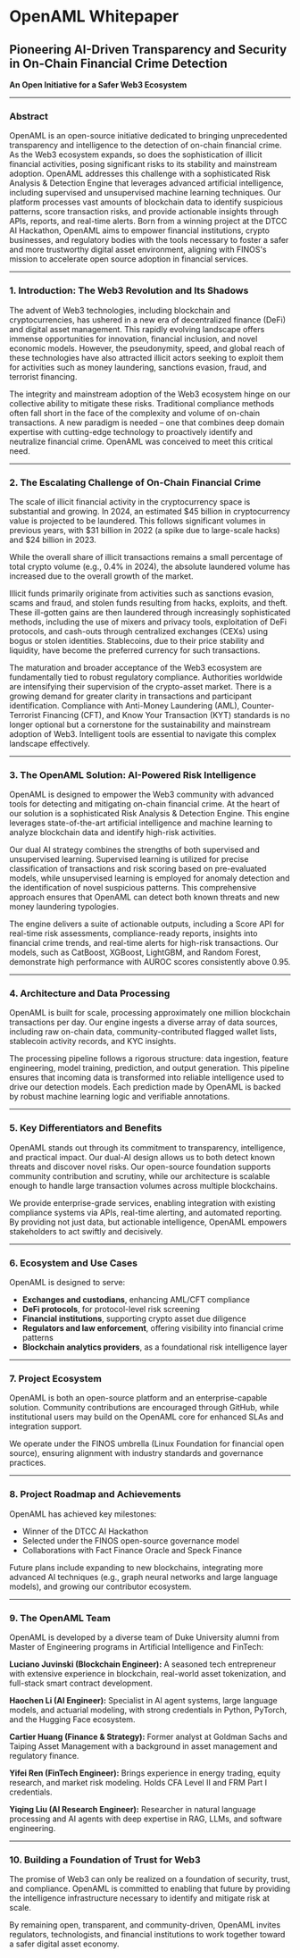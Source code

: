 # OpenAML Whitepaper

## Pioneering AI-Driven Transparency and Security in On-Chain Financial Crime Detection

**An Open Initiative for a Safer Web3 Ecosystem**

---

### Abstract

OpenAML is an open-source initiative dedicated to bringing unprecedented transparency and intelligence to the detection of on-chain financial crime. As the Web3 ecosystem expands, so does the sophistication of illicit financial activities, posing significant risks to its stability and mainstream adoption. OpenAML addresses this challenge with a sophisticated Risk Analysis & Detection Engine that leverages advanced artificial intelligence, including supervised and unsupervised machine learning techniques. Our platform processes vast amounts of blockchain data to identify suspicious patterns, score transaction risks, and provide actionable insights through APIs, reports, and real-time alerts. Born from a winning project at the DTCC AI Hackathon, OpenAML aims to empower financial institutions, crypto businesses, and regulatory bodies with the tools necessary to foster a safer and more trustworthy digital asset environment, aligning with FINOS's mission to accelerate open source adoption in financial services.

---

### 1. Introduction: The Web3 Revolution and Its Shadows

The advent of Web3 technologies, including blockchain and cryptocurrencies, has ushered in a new era of decentralized finance (DeFi) and digital asset management. This rapidly evolving landscape offers immense opportunities for innovation, financial inclusion, and novel economic models. However, the pseudonymity, speed, and global reach of these technologies have also attracted illicit actors seeking to exploit them for activities such as money laundering, sanctions evasion, fraud, and terrorist financing.

The integrity and mainstream adoption of the Web3 ecosystem hinge on our collective ability to mitigate these risks. Traditional compliance methods often fall short in the face of the complexity and volume of on-chain transactions. A new paradigm is needed – one that combines deep domain expertise with cutting-edge technology to proactively identify and neutralize financial crime. OpenAML was conceived to meet this critical need.

---

### 2. The Escalating Challenge of On-Chain Financial Crime

The scale of illicit financial activity in the cryptocurrency space is substantial and growing. In 2024, an estimated \$45 billion in cryptocurrency value is projected to be laundered. This follows significant volumes in previous years, with \$31 billion in 2022 (a spike due to large-scale hacks) and \$24 billion in 2023.

While the overall share of illicit transactions remains a small percentage of total crypto volume (e.g., 0.4% in 2024), the absolute laundered volume has increased due to the overall growth of the market.

Illicit funds primarily originate from activities such as sanctions evasion, scams and fraud, and stolen funds resulting from hacks, exploits, and theft. These ill-gotten gains are then laundered through increasingly sophisticated methods, including the use of mixers and privacy tools, exploitation of DeFi protocols, and cash-outs through centralized exchanges (CEXs) using bogus or stolen identities. Stablecoins, due to their price stability and liquidity, have become the preferred currency for such transactions.

The maturation and broader acceptance of the Web3 ecosystem are fundamentally tied to robust regulatory compliance. Authorities worldwide are intensifying their supervision of the crypto-asset market. There is a growing demand for greater clarity in transactions and participant identification. Compliance with Anti-Money Laundering (AML), Counter-Terrorist Financing (CFT), and Know Your Transaction (KYT) standards is no longer optional but a cornerstone for the sustainability and mainstream adoption of Web3. Intelligent tools are essential to navigate this complex landscape effectively.

---

### 3. The OpenAML Solution: AI-Powered Risk Intelligence

OpenAML is designed to empower the Web3 community with advanced tools for detecting and mitigating on-chain financial crime. At the heart of our solution is a sophisticated Risk Analysis & Detection Engine. This engine leverages state-of-the-art artificial intelligence and machine learning to analyze blockchain data and identify high-risk activities.

Our dual AI strategy combines the strengths of both supervised and unsupervised learning. Supervised learning is utilized for precise classification of transactions and risk scoring based on pre-evaluated models, while unsupervised learning is employed for anomaly detection and the identification of novel suspicious patterns. This comprehensive approach ensures that OpenAML can detect both known threats and new money laundering typologies.

The engine delivers a suite of actionable outputs, including a Score API for real-time risk assessments, compliance-ready reports, insights into financial crime trends, and real-time alerts for high-risk transactions. Our models, such as CatBoost, XGBoost, LightGBM, and Random Forest, demonstrate high performance with AUROC scores consistently above 0.95.

---

### 4. Architecture and Data Processing

OpenAML is built for scale, processing approximately one million blockchain transactions per day. Our engine ingests a diverse array of data sources, including raw on-chain data, community-contributed flagged wallet lists, stablecoin activity records, and KYC insights.

The processing pipeline follows a rigorous structure: data ingestion, feature engineering, model training, prediction, and output generation. This pipeline ensures that incoming data is transformed into reliable intelligence used to drive our detection models. Each prediction made by OpenAML is backed by robust machine learning logic and verifiable annotations.

---

### 5. Key Differentiators and Benefits

OpenAML stands out through its commitment to transparency, intelligence, and practical impact. Our dual-AI design allows us to both detect known threats and discover novel risks. Our open-source foundation supports community contribution and scrutiny, while our architecture is scalable enough to handle large transaction volumes across multiple blockchains.

We provide enterprise-grade services, enabling integration with existing compliance systems via APIs, real-time alerting, and automated reporting. By providing not just data, but actionable intelligence, OpenAML empowers stakeholders to act swiftly and decisively.

---

### 6. Ecosystem and Use Cases

OpenAML is designed to serve:

* **Exchanges and custodians**, enhancing AML/CFT compliance
* **DeFi protocols**, for protocol-level risk screening
* **Financial institutions**, supporting crypto asset due diligence
* **Regulators and law enforcement**, offering visibility into financial crime patterns
* **Blockchain analytics providers**, as a foundational risk intelligence layer

---

### 7. Project Ecosystem

OpenAML is both an open-source platform and an enterprise-capable solution. Community contributions are encouraged through GitHub, while institutional users may build on the OpenAML core for enhanced SLAs and integration support.

We operate under the FINOS umbrella (Linux Foundation for financial open source), ensuring alignment with industry standards and governance practices.

---

### 8. Project Roadmap and Achievements

OpenAML has achieved key milestones:

* Winner of the DTCC AI Hackathon
* Selected under the FINOS open-source governance model
* Collaborations with Fact Finance Oracle and Speck Finance

Future plans include expanding to new blockchains, integrating more advanced AI techniques (e.g., graph neural networks and large language models), and growing our contributor ecosystem.

---

### 9. The OpenAML Team

OpenAML is developed by a diverse team of Duke University alumni from Master of Engineering programs in Artificial Intelligence and FinTech:

**Luciano Juvinski (Blockchain Engineer):** A seasoned tech entrepreneur with extensive experience in blockchain, real-world asset tokenization, and full-stack smart contract development.

**Haochen Li (AI Engineer):** Specialist in AI agent systems, large language models, and actuarial modeling, with strong credentials in Python, PyTorch, and the Hugging Face ecosystem.

**Cartier Huang (Finance & Strategy):** Former analyst at Goldman Sachs and Taiping Asset Management with a background in asset management and regulatory finance.

**Yifei Ren (FinTech Engineer):** Brings experience in energy trading, equity research, and market risk modeling. Holds CFA Level II and FRM Part I credentials.

**Yiqing Liu (AI Research Engineer):** Researcher in natural language processing and AI agents with deep expertise in RAG, LLMs, and software engineering.

---

### 10. Building a Foundation of Trust for Web3

The promise of Web3 can only be realized on a foundation of security, trust, and compliance. OpenAML is committed to enabling that future by providing the intelligence infrastructure necessary to identify and mitigate risk at scale.

By remaining open, transparent, and community-driven, OpenAML invites regulators, technologists, and financial institutions to work together toward a safer digital asset economy.


